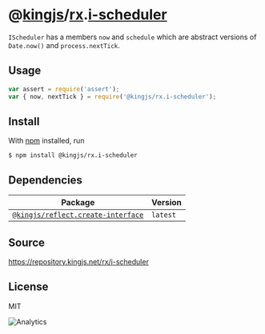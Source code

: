 # @[kingjs][@kingjs]/[rx][ns0].[i-scheduler][ns1]
`IScheduler` has a members `now` and `schedule` which are abstract versions of `Date.now()` and `process.nextTick`.
## Usage
```js
var assert = require('assert');
var { now, nextTick } = require('@kingjs/rx.i-scheduler');
```






## Install
With [npm](https://npmjs.org/) installed, run
```
$ npm install @kingjs/rx.i-scheduler
```
## Dependencies
|Package|Version|
|---|---|
|[`@kingjs/reflect.create-interface`](https://www.npmjs.com/package/@kingjs/reflect.create-interface)|`latest`|
## Source
https://repository.kingjs.net/rx/i-scheduler
## License
MIT

![Analytics](https://analytics.kingjs.net/rx/i-scheduler)

[@kingjs]: https://www.npmjs.com/package/kingjs
[ns0]: https://www.npmjs.com/package/@kingjs/rx
[ns1]: https://www.npmjs.com/package/@kingjs/rx.i-scheduler
